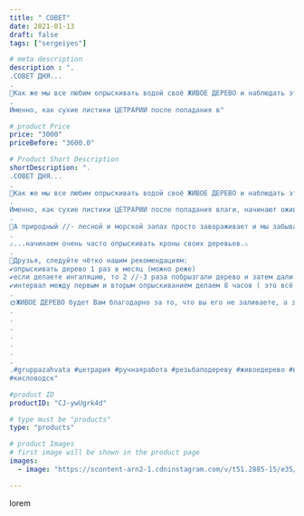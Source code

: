 ```yaml
---
title: " СОВЕТ"
date: 2021-01-13
draft: false
tags: ["sergeiyes"]

# meta description
description : ".
.СОВЕТ ДНЯ...
.
🚿Как же мы все любим опрыскивать водой своё ЖИВОЕ ДЕРЕВО и наблюдать это волшебство...🚿
.
Именно, как сухие листики ЦЕТРАРИИ после попадания в"

# product Price
price: "3000"
priceBefore: "3600.0"

# Product Short Description
shortDescription: ".
.СОВЕТ ДНЯ...
.
🚿Как же мы все любим опрыскивать водой своё ЖИВОЕ ДЕРЕВО и наблюдать это волшебство...🚿
.
Именно, как сухие листики ЦЕТРАРИИ после попадания влаги, начинают оживать, шевелиться и разворачиваться.
.
🌳А природный //- лесной и морской запах просто завораживает и мы забываем о главном...🐳
.
⚠️...начинаем очень часто опрыскивать кроны своих деревьев.⚠️
.
👶Друзья, следуйте чётко нашим рекомендациям:
✔опрыскивать дерево 1 раз в месяц (можно реже)
✔если делаете ингаляцию, то 2 //-3 раза побрызгали дерево и затем дали ему отдохнуть (2 //- 3 месяца живет без опрыскивания)
✔интервал между первым и вторым опрыскиванием делаем 8 часов ( это всё также при ингаляции)
.
🌞ЖИВОЕ ДЕРЕВО будет Вам благодарно за то, что вы его не заливаете, а заботитесь.🌞.
.
.
.
.
.
.
.
.#gruppazahvata #цетрария #ручнаяработа #резьбаподереву #живоедерево #вестивсети #исландскиймох #пятигорск #КРЫМ #Севастополь #sergeystar #железноводск #ставрополь #антисептик #подарок #cetrariya #grad_masterov #друзья #сувенир #природныйантибиотик #купитьцетрарию #zotzon #лучшийподарок #необыкновнныйподарок 
#кисловодск"

#product ID
productID: "CJ-ywUgrk4d"

# type must be "products"
type: "products"

# product Images
# first image will be shown in the product page
images:
  - image: "https://scontent-arn2-1.cdninstagram.com/v/t51.2885-15/e35/p1080x1080/137308614_761865567754492_2986576178227703161_n.jpg?tp=1&_nc_ht=scontent-arn2-1.cdninstagram.com&_nc_cat=104&_nc_ohc=j2PPmmaO5ooAX_kBIJ9&ccb=7-4&oh=6b1f06abe9d4250c3a891a46657ccebc&oe=6085CE67&_nc_sid=86f79a&ig_cache_key=MjQ4NTY0NzI2NzIzODY2MTY2MQ%3D%3D.2-ccb7-4"

---
```

lorem
